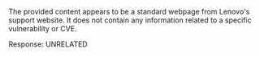 The provided content appears to be a standard webpage from Lenovo's support website. It does not contain any information related to a specific vulnerability or CVE.

Response: UNRELATED
